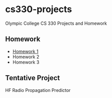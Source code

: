# cs330-projects

Olympic College CS 330 Projects and Homework

## Homework

* [Homework 1](homework1)
* Homework 2
* Homework 3

## Tentative Project

HF Radio Propagation Predictor
